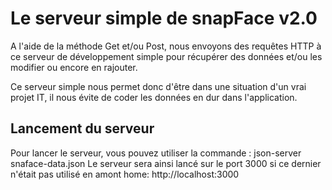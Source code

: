 # Le serveur simple de snapFace v2.0
A l'aide de la méthode Get et/ou Post, nous envoyons des requêtes HTTP à ce serveur de 
développement simple pour récupérer des données et/ou les modifier ou encore en rajouter.

Ce serveur simple nous permet donc d'être dans une situation d'un vrai projet IT, il nous évite 
de coder les données en dur dans l'application. 

## Lancement du serveur
Pour lancer le serveur, vous pouvez utiliser la commande : json-server snaface-data.json
Le serveur sera ainsi lancé sur le port 3000 si ce dernier n'était pas utilisé en amont
home: http://localhost:3000

